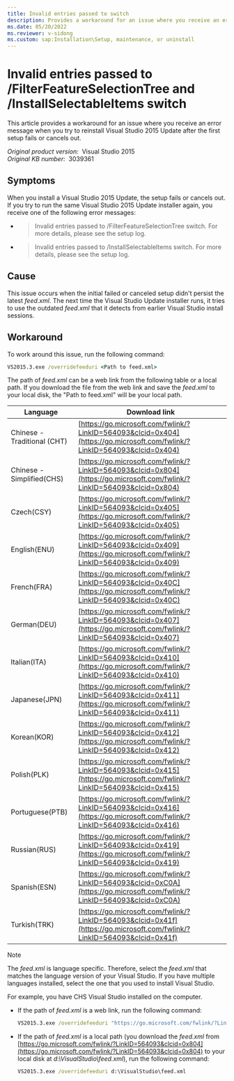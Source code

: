 ```yaml
---
title: Invalid entries passed to switch
description: Provides a workaround for an issue where you receive an error message like invalid entries passed to /FilterFeatureSelectionTree or /InstallSelectableItems switch.
ms.date: 05/20/2022
ms.reviewer: v-sidong
ms.custom: sap:Installation\Setup, maintenance, or uninstall
---
```


# Invalid entries passed to /FilterFeatureSelectionTree and /InstallSelectableItems switch

This article provides a workaround for an issue where you receive an error message when you try to reinstall Visual Studio 2015 Update after the first setup fails or cancels out.

_Original product version:_ &nbsp;Visual Studio 2015  
_Original KB number:_ &nbsp;3039361

## Symptoms

When you install a Visual Studio 2015 Update, the setup fails or cancels out. If you try to run the same Visual Studio 2015 Update installer again, you receive one of the following error messages:

- > Invalid entries passed to /FilterFeatureSelectionTree switch. For more details, please see the setup log.

- > Invalid entries passed to /InstallSelectableItems switch. For more details, please see the setup log.

## Cause

This issue occurs when the initial failed or canceled setup didn't persist the latest _feed.xml_. The next time the Visual Studio Update installer runs, it tries to use the outdated _feed.xml_ that it detects from earlier Visual Studio install sessions.

## Workaround

To work around this issue, run the following command:

```cmd
VS2015.3.exe /overridefeeduri <Path to feed.xml>
```

The path of _feed.xml_ can be a web link from the following table or a local path. If you download the file from the web link and save the _feed.xml_ to your local disk, the "Path to feed.xml" will be your local path.

|Language|Download link|
|-|-|
|Chinese - Traditional (CHT)|[https://go.microsoft.com/fwlink/?LinkID=564093&clcid=0x404](https://go.microsoft.com/fwlink/?LinkID=564093&clcid=0x404)|
|Chinese - Simplified(CHS)|[https://go.microsoft.com/fwlink/?LinkID=564093&clcid=0x804](https://go.microsoft.com/fwlink/?LinkID=564093&clcid=0x804)|
|Czech(CSY)|[https://go.microsoft.com/fwlink/?LinkID=564093&clcid=0x405](https://go.microsoft.com/fwlink/?LinkID=564093&clcid=0x405)|
|English(ENU)|[https://go.microsoft.com/fwlink/?LinkID=564093&clcid=0x409](https://go.microsoft.com/fwlink/?LinkID=564093&clcid=0x409)|
|French(FRA)|[https://go.microsoft.com/fwlink/?LinkID=564093&clcid=0x40C](https://go.microsoft.com/fwlink/?LinkID=564093&clcid=0x40C)|
|German(DEU)|[https://go.microsoft.com/fwlink/?LinkID=564093&clcid=0x407](https://go.microsoft.com/fwlink/?LinkID=564093&clcid=0x407)|
|Italian(ITA)|[https://go.microsoft.com/fwlink/?LinkID=564093&clcid=0x410](https://go.microsoft.com/fwlink/?LinkID=564093&clcid=0x410)|
|Japanese(JPN)|[https://go.microsoft.com/fwlink/?LinkID=564093&clcid=0x411](https://go.microsoft.com/fwlink/?LinkID=564093&clcid=0x411)|
|Korean(KOR)|[https://go.microsoft.com/fwlink/?LinkID=564093&clcid=0x412](https://go.microsoft.com/fwlink/?LinkID=564093&clcid=0x412)|
|Polish(PLK)|[https://go.microsoft.com/fwlink/?LinkID=564093&clcid=0x415](https://go.microsoft.com/fwlink/?LinkID=564093&clcid=0x415)|
|Portuguese(PTB)|[https://go.microsoft.com/fwlink/?LinkID=564093&clcid=0x416](https://go.microsoft.com/fwlink/?LinkID=564093&clcid=0x416)|
|Russian(RUS)|[https://go.microsoft.com/fwlink/?LinkID=564093&clcid=0x419](https://go.microsoft.com/fwlink/?LinkID=564093&clcid=0x419)|
|Spanish(ESN)|[https://go.microsoft.com/fwlink/?LinkID=564093&clcid=0xC0A](https://go.microsoft.com/fwlink/?LinkID=564093&clcid=0xC0A)|
|Turkish(TRK)|[https://go.microsoft.com/fwlink/?LinkID=564093&clcid=0x41f](https://go.microsoft.com/fwlink/?LinkID=564093&clcid=0x41f)|

> [!NOTE]
> The _feed.xml_ is language specific. Therefore, select the _feed.xml_ that matches the language version of your Visual Studio. If you have multiple languages installed, select the one that you used to install Visual Studio.

For example, you have CHS Visual Studio installed on the computer.

- If the path of _feed.xml_ is a web link, run the following command:

    ```cmd
    VS2015.3.exe /overridefeeduri "https://go.microsoft.com/fwlink/?LinkID=564093&clcid=0x804"
    ```

- If the path of _feed.xml_ is a local path (you download the _feed.xml_ from [https://go.microsoft.com/fwlink/?LinkID=564093&clcid=0x804](https://go.microsoft.com/fwlink/?LinkID=564093&clcid=0x804) to your local disk at _d:\VisualStudio\feed.xml_), run the following command:

    ```cmd
    VS2015.3.exe /overridefeeduri d:\VisualStudio\feed.xml
    ```
